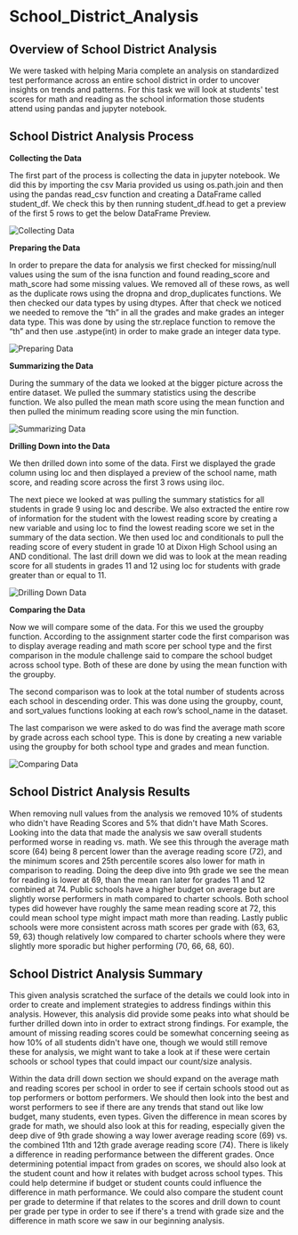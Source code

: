 # School_District_Analysis

## Overview of School District Analysis
We were tasked with helping Maria complete an analysis on standardized test performance across an entire school district in order to uncover insights on trends and patterns. For this task we will look at students' test scores for math and reading as the school information those students attend using pandas and jupyter notebook.

## School District Analysis Process
**Collecting the Data**

The first part of the process is collecting the data in jupyter notebook. We did this by importing the csv Maria provided us using os.path.join and then using the pandas read_csv function and creating a DataFrame called student_df. We check this by then running student_df.head to get a preview of the first 5 rows to get the below DataFrame Preview.

![Collecting Data](Resources/Deliverable_1.PNG)

**Preparing the Data**

In order to prepare the data for analysis we first checked for missing/null values using the sum of the isna function and found reading_score and math_score had some missing values. We removed all of these rows, as well as the duplicate rows using the dropna and drop_duplicates functions. We then checked our data types by using dtypes. After that check we noticed we needed to remove the “th” in all the grades and make grades an integer data type. This was done by using the str.replace function to remove the “th” and then use .astype(int) in order to make grade an integer data type.

![Preparing Data](Resources/Deliverable_2.png)

**Summarizing the Data**

During the summary of the data we looked at the bigger picture across the entire dataset. We pulled the summary statistics using the describe function. We also pulled the mean math score using the mean function and then pulled the minimum reading score using the min function.

![Summarizing Data](Resources/Deliverable_3.PNG)

**Drilling Down into the Data**

We then drilled down into some of the data. First we displayed the grade column using loc and then displayed a preview of the school name, math score, and reading score across the first 3 rows using iloc.

The next piece we looked at was pulling the summary statistics for all students in grade 9 using loc and describe. We also extracted the entire row of information for the student with the lowest reading score by creating a new variable and using loc to find the lowest reading score we set in the summary of the data section. We then used loc and conditionals to pull the reading score of every student in grade 10 at Dixon High School using an AND conditional. The last drill down we did was to look at the mean reading score for all students in grades 11 and 12 using loc for students with grade greater than or equal to 11.

![Drilling Down Data](Resources/Deliverable_4.png)

**Comparing the Data**

Now we will compare some of the data. For this we used the groupby function. According to the assignment starter code the first comparison was to display average reading and math score per school type and the first comparison in the module challenge said to compare the school budget across school type. Both of these are done by using the mean function with the groupby.

The second comparison was to look at the total number of students across each school in descending order. This was done using the groupby, count, and sort_values functions looking at each row’s school_name in the dataset.

The last comparison we were asked to do was find the average math score by grade across each school type. This is done by creating a new variable using the groupby for both school type and grades and mean function.

![Comparing Data](Resources/Deliverable_5.png)

## School District Analysis Results
When removing null values from the analysis we removed 10% of students who didn't have Reading Scores and 5% that didn't have Math Scores. Looking into the data that made the analysis we saw overall students performed worse in reading vs. math. We see this through the average math score (64) being 8 percent lower than the average reading score (72), and the minimum scores and 25th percentile scores also lower for math in comparison to reading. Doing the deep dive into 9th grade we see the mean for reading is lower at 69, than the mean ran later for grades 11 and 12 combined at 74. Public schools have a higher budget on average but are slightly worse performers in math compared to charter schools. Both school types did however have roughly the same mean reading score at 72, this could mean school type might impact math more than reading. Lastly public schools were more consistent across math scores per grade with (63, 63, 59, 63) though relatively low compared to charter schools where they were slightly more sporadic but higher performing (70, 66, 68, 60).

## School District Analysis Summary
This given analysis scratched the surface of the details we could look into in order to create and implement strategies to address findings within this analysis. However, this analysis did provide some peaks into what should be further drilled down into in order to extract strong findings. For example, the amount of missing reading scores could be somewhat concerning seeing as how 10% of all students didn't have one, though we would still remove these for analysis, we might want to take a look at if these were certain schools or school types that could impact our count/size analysis. 

Within the data drill down section we should expand on the average math and reading scores per school in order to see if certain schools stood out as top performers or bottom performers. We should then look into the best and worst performers to see if there are any trends that stand out like low budget, many students, even types. Given the difference in mean scores by grade for math, we should also look at this for reading, especially given the deep dive of 9th grade showing a way lower average reading score (69) vs. the combined 11th and 12th grade average reading score (74). There is likely a difference in reading performance between the different grades. Once determining potential impact from grades on scores, we should also look at the student count and how it relates with budget across school types. This could help determine if budget or student counts could influence the difference in math performance. We could also compare the student count per grade to determine if that relates to the scores and drill down to count per grade per type in order to see if there's a trend with grade size and the difference in math score we saw in our beginning analysis.
